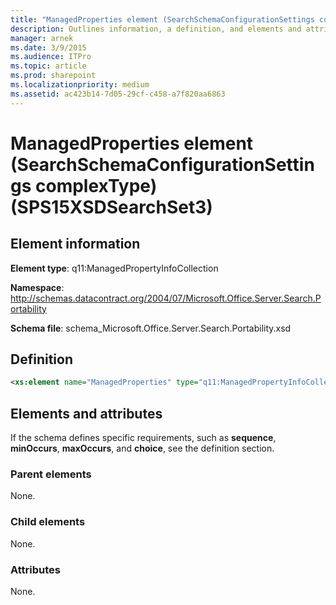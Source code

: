 ```yaml
---
title: "ManagedProperties element (SearchSchemaConfigurationSettings complexType) (SPS15XSDSearchSet3)"
description: Outlines information, a definition, and elements and attributes for the ManagedProperties element in Sharepoint.
manager: arnek
ms.date: 3/9/2015
ms.audience: ITPro
ms.topic: article
ms.prod: sharepoint
ms.localizationpriority: medium
ms.assetid: ac423b14-7d05-29cf-c458-a7f820aa6863
---
```


# ManagedProperties element (SearchSchemaConfigurationSettings complexType) (SPS15XSDSearchSet3)

 
  
## Element information
**Element type**: q11:ManagedPropertyInfoCollection

**Namespace**: http://schemas.datacontract.org/2004/07/Microsoft.Office.Server.Search.Portability 

**Schema file**: schema_Microsoft.Office.Server.Search.Portability.xsd 
   
## Definition

```XML
<xs:element name="ManagedProperties" type="q11:ManagedPropertyInfoCollection" minOccurs="0"></xs:element>

```

## Elements and attributes

If the schema defines specific requirements, such as **sequence**, **minOccurs**, **maxOccurs**, and **choice**, see the definition section. 
  
### Parent elements

None.
  
### Child elements

None.
  
### Attributes

None.
  

